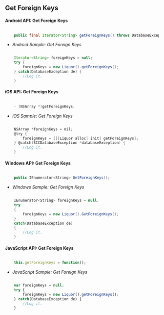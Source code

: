 ## Get Foreign Keys

#### Android API: Get Foreign Keys

```java

    public final Iterator<String> getForeignKeys() throws DatabaseException;

```

- _Android Sample: Get Foreign Keys_

```java

    Iterator<String> foreignKeys = null;
    try {
        foreignKeys = new Liquor().getForeignKeys();
    } catch(DatabaseException de) {
		//Log it.
    }

```

#### iOS API: Get Foreign Keys

```objective-c

    - (NSArray *)getForeignKeys;

```

- _iOS Sample: Get Foreign Keys_

```objective-c

    NSArray *foreignKeys = nil;
    @try {
        foreignKeys = [[[Liquor alloc] init] getForeignKeys];
    } @catch(SICDatabaseException *databaseException) {
		//Log it.
    }

```

#### Windows API: Get Foreign Keys

```c#

    public IEnumerator<String> GetForeignKeys();

```

- _Windows Sample: Get Foreign Keys_

```c#

    IEnumerator<String> foreignKeys = null;
    try 
    {
        foreignKeys = new Liquor().GetForeignKeys();
    } 
    catch(DatabaseException de) 
    {
		//Log it.
    }

```

#### JavaScript API: Get Foreign Keys

```javascript

    this.getForeignKeys = function();

```

- _JavaScript Sample: Get Foreign Keys_

```javascript

    var foreignKeys = null;
    try {
        foreignKeys = new Liquor().getForeignKeys();
    } catch(DatabaseException de) {
		//Log it.
    }

```
